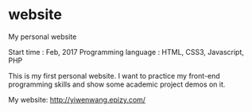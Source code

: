 # website
My personal website

Start time : Feb, 2017
Programming language : HTML, CSS3, Javascript, PHP

This is my first personal website. I want to practice my front-end programming skills and show some academic project demos on it.

My website: http://yiwenwang.epizy.com/
